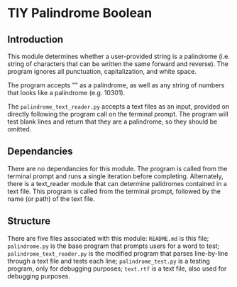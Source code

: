 # TIY Palindrome Boolean

## Introduction

This module determines whether a user-provided string is a palindrome (i.e. string of characters that can be written the same forward and reverse). The program ignores all punctuation, capitalization, and white space.

The program accepts "" as a palindrome, as well as any string of numbers that looks like a palindrome (e.g. 10301).

The `palindrome_text_reader.py` accepts a text files as an input, provided on directly following the program call on the terminal prompt. The program will test blank lines and return that they are a palindrome, so they should be omitted.

## Dependancies

There are no dependancies for this module. The program is called from the terminal prompt and runs a single iteration before completing. Alternately, there is a text_reader module that can determine palidromes contained in a text file. This program is called from the terminal prompt, followed by the name (or path) of the text file.

## Structure

There are five files associated with this module:
  `README.md` is this file;
  `palindrome.py` is the base program that prompts users for a word to test;
  `palindrome_text_reader.py` is the modified program that parses line-by-line through a text file and tests each line;
  `palindrome_test.py` is a testing program, only for debugging purposes;
  `text.rtf` is a text file, also used for debugging purposes.
